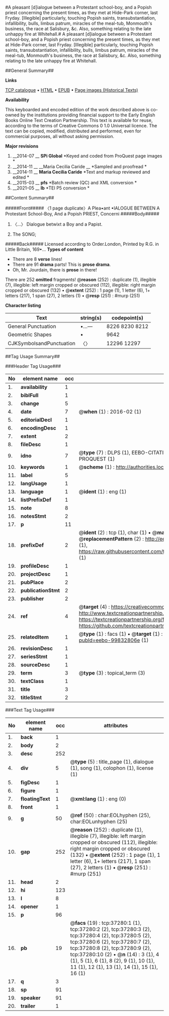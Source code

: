 #A pleasant [d]ialogue between a Protestant school-boy, and a Popish priest concerning the present times, as they met at Hide-Park corner, last Fryday. [Illegible] particularly, touching Popish saints, transubstantiation, infallibility, bulls, limbus patrum, miracles of the meal-tub, Monmouth's business, the race at Salisbury, &c. Also, something relating to the late unhappy fire at Whitehall.#
A pleasant [d]ialogue between a Protestant school-boy, and a Popish priest concerning the present times, as they met at Hide-Park corner, last Fryday. [Illegible] particularly, touching Popish saints, transubstantiation, infallibility, bulls, limbus patrum, miracles of the meal-tub, Monmouth's business, the race at Salisbury, &c. Also, something relating to the late unhappy fire at Whitehall.

##General Summary##

**Links**

[TCP catalogue](http://www.ota.ox.ac.uk/tcp/)  • 
[HTML](http://tei.it.ox.ac.uk/tcp/Texts-HTML/free/A55/A55124.html)  • 
[EPUB](http://tei.it.ox.ac.uk/tcp/Texts-EPUB/free/A55/A55124.epub) • 
[Page images (Historical Texts)](https://historicaltexts.jisc.ac.uk/eebo-99832806e)

**Availability**

This keyboarded and encoded edition of the work described above is co-owned by the
    institutions providing financial support to the Early English Books Online Text Creation
    Partnership. This text is available for reuse, according to the terms of  Creative Commons 0 1.0 Universal
    licence. The text can be copied, modified, distributed and performed, even for commercial
    purposes, all without asking permission.

**Major revisions**

1. __2014-07 __ __SPi Global__ *Keyed and coded from ProQuest page images *
1. __2014-11 __ __Maria Cecilia Caride __ *Sampled and proofread *
1. __2014-11 __ __Maria Cecilia Caride__ *Text and markup reviewed and edited *
1. __2015-03 __ __pfs__ *Batch review (QC) and XML conversion *
1. __2021-05 __ __lb__ *TEI P5 conversion *

##Content Summary##

#####Front#####
〈1 page duplicate〉A Plea•ant •IALOGUE BETWEEN A Protestant School-Boy, And a Popish PRIEST, Concerni
#####Body#####

1. 〈…〉 Dialogue betwixt a Boy and a Papist.

1. The SONG;

#####Back#####
Licensed according to Order.London, Printed by R.G. in Little Britain, 169•…
**Types of content**

  * There are 8 **verse** lines!
  * There are 91 **drama** parts! This is **prose drama**.
  * Oh, Mr. Jourdain, there is **prose** in there!

There are 252 **omitted** fragments! 
 @__reason__ (252) : duplicate (1), illegible (7), illegible: left margin cropped or obscured (112), illegible: right margin cropped or obscured (132)  •  @__extent__ (252) : 1 page (1), 1 letter (6), 1+ letters (217), 1 span (27), 2 letters (1)  •  @__resp__ (251) : #murp (251)

**Character listing**


|Text|string(s)|codepoint(s)|
|---|---|---|
|General Punctuation|•…—|8226 8230 8212|
|Geometric Shapes|▪|9642|
|CJKSymbolsandPunctuation|〈〉|12296 12297|

##Tag Usage Summary##

###Header Tag Usage###

|No|element name|occ|attributes|
|---|---|---|---|
|1.|__availability__|1||
|2.|__biblFull__|1||
|3.|__change__|5||
|4.|__date__|7| @__when__ (1) : 2016-02 (1)|
|5.|__editorialDecl__|1||
|6.|__encodingDesc__|1||
|7.|__extent__|2||
|8.|__fileDesc__|1||
|9.|__idno__|7| @__type__ (7) : DLPS (1), EEBO-CITATION (1), VID (1), EEBO-PROQUEST (1), STC (2), PROQUEST (1)|
|10.|__keywords__|1| @__scheme__ (1) : http://authorities.loc.gov/ (1)|
|11.|__label__|5||
|12.|__langUsage__|1||
|13.|__language__|1| @__ident__ (1) : eng (1)|
|14.|__listPrefixDef__|1||
|15.|__note__|8||
|16.|__notesStmt__|2||
|17.|__p__|11||
|18.|__prefixDef__|2| @__ident__ (2) : tcp (1), char (1)  •  @__matchPattern__ (2) : ([0-9\-]+):([0-9IVX]+) (1), (.+) (1)  •  @__replacementPattern__ (2) : http://eebo.chadwyck.com/downloadtiff?vid=$1&page=$2 (1), https://raw.githubusercontent.com/textcreationpartnership/Texts/master/tcpchars.xml#$1 (1)|
|19.|__profileDesc__|1||
|20.|__projectDesc__|1||
|21.|__pubPlace__|2||
|22.|__publicationStmt__|2||
|23.|__publisher__|2||
|24.|__ref__|4| @__target__ (4) : https://creativecommons.org/publicdomain/zero/1.0/ (1), http://www.textcreationpartnership.org/docs/. (1), https://textcreationpartnership.org/faq/#faq05 (1), https://github.com/textcreationpartnership (1)|
|25.|__relatedItem__|1| @__type__ (1) : facs (1)  •  @__target__ (1) : https://data.historicaltexts.jisc.ac.uk/view?pubId=eebo-99832806e (1)|
|26.|__revisionDesc__|1||
|27.|__seriesStmt__|1||
|28.|__sourceDesc__|1||
|29.|__term__|3| @__type__ (3) : topical_term (3)|
|30.|__textClass__|1||
|31.|__title__|3||
|32.|__titleStmt__|2||


###Text Tag Usage###

|No|element name|occ|attributes|
|---|---|---|---|
|1.|__back__|1||
|2.|__body__|2||
|3.|__desc__|252||
|4.|__div__|5| @__type__ (5) : title_page (1), dialogue (1), song (1), colophon (1), license (1)|
|5.|__figDesc__|1||
|6.|__figure__|1||
|7.|__floatingText__|1| @__xml:lang__ (1) : eng (0)|
|8.|__front__|1||
|9.|__g__|50| @__ref__ (50) : char:EOLhyphen (25), char:EOLunhyphen (25)|
|10.|__gap__|252| @__reason__ (252) : duplicate (1), illegible (7), illegible: left margin cropped or obscured (112), illegible: right margin cropped or obscured (132)  •  @__extent__ (252) : 1 page (1), 1 letter (6), 1+ letters (217), 1 span (27), 2 letters (1)  •  @__resp__ (251) : #murp (251)|
|11.|__head__|2||
|12.|__hi__|123||
|13.|__l__|8||
|14.|__opener__|1||
|15.|__p__|96||
|16.|__pb__|19| @__facs__ (19) : tcp:37280:1 (1), tcp:37280:2 (2), tcp:37280:3 (2), tcp:37280:4 (2), tcp:37280:5 (2), tcp:37280:6 (2), tcp:37280:7 (2), tcp:37280:8 (2), tcp:37280:9 (2), tcp:37280:10 (2)  •  @__n__ (14) : 3 (1), 4 (1), 5 (1), 6 (1), 8 (2), 9 (1), 10 (1), 11 (1), 12 (1), 13 (1), 14 (1), 15 (1), 16 (1)|
|17.|__q__|3||
|18.|__sp__|91||
|19.|__speaker__|91||
|20.|__trailer__|1||
